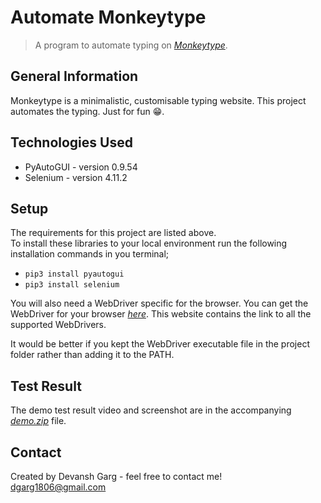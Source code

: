 # Automate Monkeytype

> A program to automate typing on [_Monkeytype_](https://monkeytype.com/).

## General Information

Monkeytype is a minimalistic, customisable typing website. This project automates the typing. Just for fun 😁.

## Technologies Used

* PyAutoGUI - version 0.9.54
* Selenium - version 4.11.2
  
## Setup

The requirements for this project are listed above.  
To install these libraries to your local environment run the following installation commands in you terminal;

* `pip3 install pyautogui`
* `pip3 install selenium`
  
You will also need a WebDriver specific for the browser. You can get the WebDriver for your browser [_here_](https://learndataanalysis.org/download-browser-drivers-selenium-with-python/). This website contains the link to all the supported WebDrivers.

It would be better if you kept the WebDriver executable file in the project folder rather than adding it to the PATH.

## Test Result

The demo test result video and screenshot are in the accompanying [_demo.zip_](https://github.com/garg-tech/Automation/blob/main/Monkeytype/demo.zip) file.

## Contact
Created by Devansh Garg - feel free to contact me!  
dgarg1806@gmail.com
